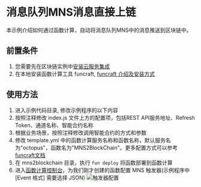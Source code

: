 # 消息队列MNS消息直接上链

本示例介绍如何通过函数计算，自动将消息队列MNS中的消息推送到区块链中。

## 前置条件
1. 您需要先在区块链实例中[安装云服务集成](https://help.aliyun.com/document_detail/153337.html)
2. 在本地安装函数计算工具 funcraft, [funcraft 介绍及安装方式](https://help.aliyun.com/document_detail/140283.html)

## 使用方法

1. 进入示例代码目录, 修改示例程序的以下内容
  1. 按照注释修改 index.js 文件上方的配置项，包括REST API服务地址、Refresh Token、通道名称、智能合约名称
  2. 根据业务场景，按照注释修改调用智能合约的方式和参数
  3. 修改 template.yml 中的函数计算服务名称和函数名称，默认服务名为"octopus"，函数名为"MNS2BlockChain"。更多配置方式可以参考 [funcraft文档](https://github.com/alibaba/funcraft/blob/master/docs/specs/2018-04-03-zh-cn.md)
2. 在 mns2blockchain 目录，执行 `fun deploy` 将函数部署到函数计算
3. 进入[函数计算控制台](https://fc.console.aliyun.com/)，为我们刚才创建的函数配置 MNS 触发器(示例程序中 [Event 格式] 需要选择 JSON)
  ![触发器配置](http://docs-aliyun.cn-hangzhou.oss.aliyun-inc.com/assets/pic/151957/cn_zh/1582165817972/C46853E4-334F-4CC2-8635-E36DB1B540CD.png)


